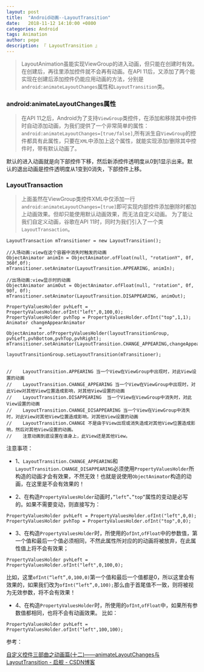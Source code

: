 ```yaml
---
layout: post
title:  "Android动画--LayoutTransition"
date:   2018-11-12 14:10:00 +0800
categories: Android
tags: Animation
author: pepe
description: 『 LayoutTransition 』
---
```


> LayoutAnimation虽能实现ViewGroup的进入动画，但只能在创建时有效。在创建后，再往里添加控件就不会再有动画。在API 11后，又添加了两个能实现在创建后添加控件仍能应用动画的方法，分别是`android:animateLayoutChanges`属性和`LayoutTransition`类。

### **android:animateLayoutChanges属性**

> 在API 11之后，Android为了支持`ViewGroup`类控件，在添加和移除其中控件时自动添加动画，为我们提供了一个非常简单的属性：`android:animateLayoutChanges=[true/false]`,所有派生自`ViewGroup`的控件都具有此属性，只要在`XML`中添加上这个属性，就能实现添加/删除其中控件时，带有默认动画了。 

默认的进入动画就是向下部控件下移，然后新添控件透明度从0到1显示出来。默认的退出动画是控件透明度从1变到0消失，下部控件上移。

### **LayoutTransaction**

> 上面虽然在ViewGroup类控件XML中仅添加一行`android:animateLayoutChanges=[true]`即可实现内部控件添加删除时都加上动画效果。但却只能使用默认动画效果，而无法自定义动画。 
为了能让我们自定义动画，谷歌在API 11时，同时为我们引入了一个类`LayoutTransaction`。 

```
LayoutTransaction mTransitioner = new LayoutTransition();

//入场动画:view在这个容器中消失时触发的动画
ObjectAnimator animIn = ObjectAnimator.ofFloat(null, "rotationY", 0f, 360f,0f);
mTransitioner.setAnimator(LayoutTransition.APPEARING, animIn);
 
//出场动画:view显示时的动画
ObjectAnimator animOut = ObjectAnimator.ofFloat(null, "rotation", 0f, 90f, 0f);
mTransitioner.setAnimator(LayoutTransition.DISAPPEARING, animOut);
 
PropertyValuesHolder pvhLeft = PropertyValuesHolder.ofInt("left",0,100,0);
PropertyValuesHolder pvhTop = PropertyValuesHolder.ofInt("top",1,1);
Animator changeAppearAnimator
            = ObjectAnimator.ofPropertyValuesHolder(layoutTransitionGroup, pvhLeft,pvhBottom,pvhTop,pvhRight);
mTransitioner.setAnimator(LayoutTransition.CHANGE_APPEARING,changeAppearAnimator);
 
layoutTransitionGroup.setLayoutTransition(mTransitioner);


//    LayoutTransition.APPEARING 当一个View在ViewGroup中出现时，对此View设置的动画
//    LayoutTransition.CHANGE_APPEARING 当一个View在ViewGroup中出现时，对此View对其他View位置造成影响，对其他View设置的动画
//    LayoutTransition.DISAPPEARING  当一个View在ViewGroup中消失时，对此View设置的动画
//    LayoutTransition.CHANGE_DISAPPEARING 当一个View在ViewGroup中消失时，对此View对其他View位置造成影响，对其他View设置的动画
//    LayoutTransition.CHANGE 不是由于View出现或消失造成对其他View位置造成影响，然后对其他View设置的动画。
//    注意动画到底设置在谁身上，此View还是其他View。
```

注意事项： 

* 1、`LayoutTransition.CHANGE_APPEARING`和`LayoutTransition.CHANGE_DISAPPEARING`必须使用`PropertyValuesHolder`所构造的动画才会有效果，不然无效！也就是说使用`ObjectAnimator`构造的动画，在这里是不会有效果的！ 

* 2、在构造`PropertyValuesHolder`动画时，`”left”`、`”top”`属性的变动是必写的。如果不需要变动，则直接写为：
```
PropertyValuesHolder pvhLeft = PropertyValuesHolder.ofInt("left",0,0);
PropertyValuesHolder pvhTop = PropertyValuesHolder.ofInt("top",0,0);
```

* 3、在构造`PropertyValuesHolder`时，所使用的`ofInt`,`ofFloat`中的参数值，第一个值和最后一个值必须相同，不然此属性所对应的的动画将被放弃，在此属性值上将不会有效果；
```
PropertyValuesHolder pvhLeft = PropertyValuesHolder.ofInt("left",0,100,0);
```

比如，这里`ofInt(“left”,0,100,0)`第一个值和最后一个值都是0，所以这里会有效果的，如果我们改为`ofInt(“left”,0,100);`那么由于首尾值不一致，则将被视为无效参数，将不会有效果！ 

* 4、在构造`PropertyValuesHolder`时，所使用的`ofInt`,`ofFloat`中，如果所有参数值都相同，也将不会有动画效果。 
比如：
```
PropertyValuesHolder pvhLeft = PropertyValuesHolder.ofInt("left",100,100);
```


参考：

[自定义控件三部曲之动画篇(十二)——animateLayoutChanges与LayoutTransition - 启舰 - CSDN博客](https://blog.csdn.net/harvic880925/article/details/50985596)













